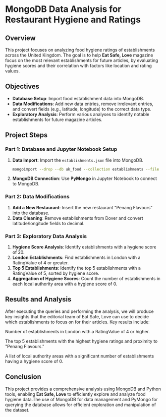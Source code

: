 # MongoDB Data Analysis for Restaurant Hygiene and Ratings

## Overview

This project focuses on analyzing food hygiene ratings of establishments across the United Kingdom. The goal is to help **Eat Safe, Love** magazine focus on the most relevant establishments for future articles, by evaluating hygiene scores and their correlation with factors like location and rating values.

## Objectives

- **Database Setup**: Import food establishment data into MongoDB.
- **Data Modifications**: Add new data entries, remove irrelevant entries, and convert fields (e.g., latitude, longitude) to the correct data type.
- **Exploratory Analysis**: Perform various analyses to identify notable establishments for future magazine articles.

## Project Steps

### Part 1: Database and Jupyter Notebook Setup

1. **Data Import**: Import the `establishments.json` file into MongoDB.
   ```bash
   mongoimport --drop --db uk_food --collection establishments --file "/path/to/establishments.json" --jsonArray
   ```

2. **MongoDB Connection**: Use **PyMongo** in Jupyter Notebook to connect to MongoDB.

### Part 2: Data Modifications

1. **Add a New Restaurant**: Insert the new restaurant "Penang Flavours" into the database.
2. **Data Cleaning**: Remove establishments from Dover and convert latitude/longitude fields to decimal.

### Part 3: Exploratory Data Analysis

1. **Hygiene Score Analysis**: Identify establishments with a hygiene score of 20.
2. **London Establishments**: Find establishments in London with a RatingValue of 4 or greater.
3. **Top 5 Establishments**: Identify the top 5 establishments with a RatingValue of 5, sorted by hygiene score.
4. **Aggregation of Hygiene Scores**: Count the number of establishments in each local authority area with a hygiene score of 0.

## Results and Analysis

After executing the queries and performing the analysis, we will produce key insights that the editorial team of Eat Safe, Love can use to decide which establishments to focus on for their articles. Key results include:

Number of establishments in London with a RatingValue of 4 or higher.

The top 5 establishments with the highest hygiene ratings and proximity to "Penang Flavours."

A list of local authority areas with a significant number of establishments having a hygiene score of 0.

## Conclusion

This project provides a comprehensive analysis using MongoDB and Python tools, enabling **Eat Safe, Love** to efficiently explore and analyze food hygiene data.The use of MongoDB for data management and PyMongo for querying the database allows for efficient exploration and manipulation of the dataset.
